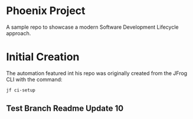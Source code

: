 # Phoenix Project
A sample repo to showcase a modern Software Development Lifecycle approach.

# Initial Creation
The automation featured int his repo was originally created from the JFrog CLI with the command:
```bash
jf ci-setup
```

## Test Branch Readme Update 10
